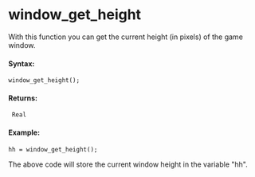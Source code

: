 # window_get_height

With this function you can get the current height (in pixels) of the
game window.

#### Syntax:

``` gml
window_get_height();
```

#### Returns:

``` gml
 Real
```

#### Example:

``` gml
hh = window_get_height();
```

The above code will store the current window height in the variable
"hh".
